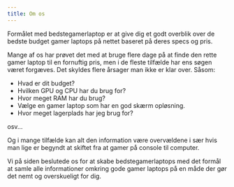 ```yaml
---
title: Om os
---
```


Formålet med bedstegamerlaptop er at give dig et godt overblik over de bedste budget gamer laptops på nettet baseret på deres specs og pris.

Mange af os har prøvet det med at bruge flere dage på at finde den rette gamer laptop til en fornuftig pris, men i de fleste tilfælde har ens søgen været forgæves. Det skyldes flere årsager man ikke er klar over. Såsom:

- Hvad er dit budget?
- Hvilken GPU og CPU har du brug for?
- Hvor meget RAM har du brug?
- Vælge en gamer laptop som har en god skærm opløsning.
- Hvor meget lagerplads har jeg brug for?

osv...

Og i mange tilfælde kan alt den information være overvældene i sær hvis man lige er begyndt at skiftet fra at gamer på console til computer.

Vi på siden beslutede os for at skabe bedstegamerlaptops med det formål at samle alle informationer omkring gode gamer laptops på en måde der gør det nemt og overskueligt for dig.
